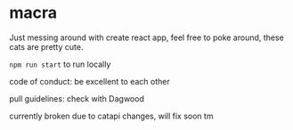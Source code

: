 # macra

Just messing around with create react app, feel free to poke around, these cats are pretty cute.

`npm run start` to run locally

code of conduct: be excellent to each other

pull guidelines: check with Dagwood

currently broken due to catapi changes, will fix soon tm
